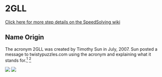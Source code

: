 # 2GLL

[Click here for more step details on the SpeedSolving wiki](https://www.speedsolving.com/wiki/index.php?title=2GLL)

## Name Origin

The acronym 2GLL was created by Timothy Sun in July, 2007. Sun posted a message to twistypuzzles.com using the acronym and explaining what it stands for.[<sup>1</sup>][1] [<sup>2</sup>][2]

![](img/DiPalmaL3CReduction/Name1.png)
![](img/DiPalmaL3CReduction/Name2.png)

[1]: https://www.twistypuzzles.com/forum/viewtopic.php?p=67102#p67102
[2]: https://www.twistypuzzles.com/forum/viewtopic.php?p=73596#p73596